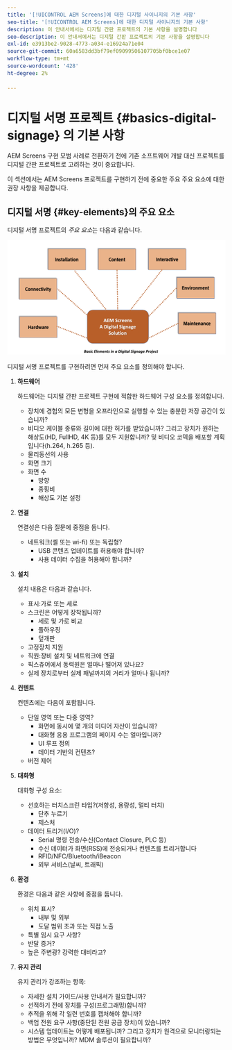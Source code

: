 ```yaml
---
title: '[!UICONTROL AEM Screens]에 대한 디지털 사이니지의 기본 사항'
seo-title: '[!UICONTROL AEM Screens]에 대한 디지털 사이니지의 기본 사항'
description: 이 안내서에서는 디지털 간판 프로젝트의 기본 사항을 설명합니다
seo-description: 이 안내서에서는 디지털 간판 프로젝트의 기본 사항을 설명합니다
exl-id: e3913be2-9028-4773-a034-e16924a71e04
source-git-commit: 60a6583dd3bf79ef09099506107705bf0bce1e07
workflow-type: tm+mt
source-wordcount: '428'
ht-degree: 2%

---
```


# 디지털 서명 프로젝트 {#basics-digital-signage} 의 기본 사항

AEM Screens 구현 모범 사례로 전환하기 전에 기존 소프트웨어 개발 대신 프로젝트를 디지털 간판 프로젝트로 고려하는 것이 중요합니다.

이 섹션에서는 AEM Screens 프로젝트를 구현하기 전에 중요한 주요 주요 요소에 대한 권장 사항을 제공합니다.

## 디지털 서명 {#key-elements}의 주요 요소

디지털 서명 프로젝트의 *주요 요소*&#x200B;는 다음과 같습니다.

![](/help/assets/Elements-Revised.png)

디지털 서명 프로젝트를 구현하려면 먼저 주요 요소를 정의해야 합니다.

1. **하드웨어**

   하드웨어는 디지털 간판 프로젝트 구현에 적합한 하드웨어 구성 요소를 정의합니다.
   * 장치에 경험의 모든 변형을 오프라인으로 실행할 수 있는 충분한 저장 공간이 있습니까?
   * 비디오 케이블 종류와 길이에 대한 허가를 받았습니까? 그리고 장치가 원하는 해상도(HD, FullHD, 4K 등)를 모두 지원합니까? 및 비디오 코덱을 배포할 계획입니다(h.264, h.265 등).
   * 물리동선의 사용
   * 화면 크기
   * 화면 수
      * 방향
      * 종횡비
      * 해상도 기본 설정

1. **연결**

   연결성은 다음 질문에 중점을 둡니다.
   * 네트워크(셀 또는 wi-fi) 또는 독립형?
      * USB 콘텐츠 업데이트를 허용해야 합니까?
      * 사용 데이터 수집을 허용해야 합니까?

1. **설치**

   설치 내용은 다음과 같습니다.
   * 표시:가로 또는 세로
   * 스크린은 어떻게 장착됩니까?
      * 세로 및 가로 비교
      * 풀하우징
      * 덮개판
   * 고정장치 지원
   * 직원:장비 설치 및 네트워크에 연결
   * 픽스츄어에서 동력원은 얼마나 떨어져 있나요?
   * 실제 장치로부터 실제 패널까지의 거리가 얼마나 됩니까?

1. **컨텐트**

   컨텐츠에는 다음이 포함됩니다.
   * 단일 영역 또는 다중 영역?
      * 화면에 동시에 몇 개의 미디어 자산이 있습니까?
      * 대화형 응용 프로그램의 페이지 수는 얼마입니까?
      * UI 루프 정의
      * 데이터 기반의 컨텐츠?
   * 버전 제어

1. **대화형**

   대화형 구성 요소:
   * 선호하는 터치스크린 타입?(저항성, 용량성, 멀티 터치)
      * 단추 누르기
      * 제스처
   * 데이터 트리거(I/O)?
      * Serial 명령 전송/수신(Contact Closure, PLC 등)
      * 수신 데이터가 화면(RSS)에 전송되거나 컨텐츠를 트리거합니다
      * RFID/NFC/Bluetooth/iBeacon
      * 외부 서비스(날씨, 트래픽)

1. **환경**

   환경은 다음과 같은 사항에 중점을 둡니다.
   * 위치 표시?
      * 내부 및 외부
      * 도달 범위 초과 또는 직접 노출
   * 특별 임시 요구 사항?
   * 반달 증거?
   * 높은 주변광? 강력한 대비라고?

1. **유지 관리**

   유지 관리가 강조하는 항목:

   * 자세한 설치 가이드/사용 안내서가 필요합니까?
   * 선적하기 전에 장치를 구성(프로그래밍)합니까?
   * 추적을 위해 각 일련 번호를 캡처해야 합니까?
   * 백업 전원 요구 사항(중단된 전원 공급 장치)이 있습니까?
   * 시스템 업데이트는 어떻게 배포됩니까? 그리고 장치가 원격으로 모니터링되는 방법은 무엇입니까? MDM 솔루션이 필요합니까?
